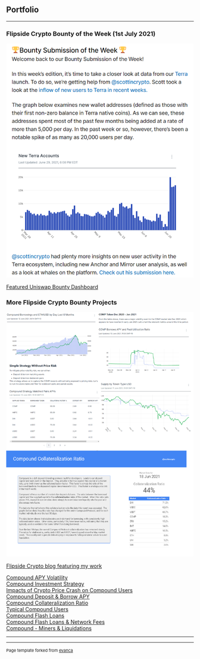 ## Portfolio

---
### Flipside Crypto Bounty of the Week (1st July 2021)
  
[<img src="images/terra_bsotw_20210703.png?raw=true"/>](https://blog.flipsidecrypto.com/bounty-brief-12/)
  
[Featured Uniswap Bounty Dashboard](https://blog.flipsidecrypto.com/best-uniswap-dashboards-july-2/)
  
### More Flipside Crypto Bounty Projects 
  
<img src="images/compound multigraph.png?raw=true"/>  

[Flipside Crypto blog featuring my work](https://blog.flipsidecrypto.com/compound-data-dashboards-june-18/)

[Compound APY Volatility](https://velocity-app.flipsidecrypto.com/dashboard/compound-volatility-CXABJg)  
[Compound Investment Strategy](https://velocity-app.flipsidecrypto.com/dashboard/compound-strategy-T9e91R)  
[Impacts of Crypto Price Crash on Compound Users](https://velocity-app.flipsidecrypto.com/dashboard/compound-crash-analysis-W0qWuW)  
[Compound Deposit & Borrow APY](https://datastudio.google.com/s/qaQCr89cm1g)  
[Compound Collateralization Ratio](https://datastudio.google.com/s/gWtk3rDTNhs)  
[Typical Compound Users](https://velocity-app.flipsidecrypto.com/dashboard/typical-compound-users-cds4qg)  
[Compound Flash Loans](https://velocity-app.flipsidecrypto.com/dashboard/compound-flash-loans-IFYsKr)  
[Compound Flash Loans & Network Fees](https://velocity-app.flipsidecrypto.com/dashboard/compound-flash-loans-network-fees-WhK2RB)  
[Compound - Miners & Liquidations](https://velocity-app.flipsidecrypto.com/dashboard/compound-how-are-miners-benefiting-from-liquidations-NKO6O4)  

---




---
<p style="font-size:11px">Page template forked from <a href="https://github.com/evanca/quick-portfolio">evanca</a></p>
<!-- Remove above link if you don't want to attibute -->
